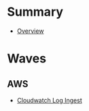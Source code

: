 # Summary

- [Overview](./Overview.md)

# Waves

## AWS

- [Cloudwatch Log Ingest](./CloudwatchLogIngest.md)

